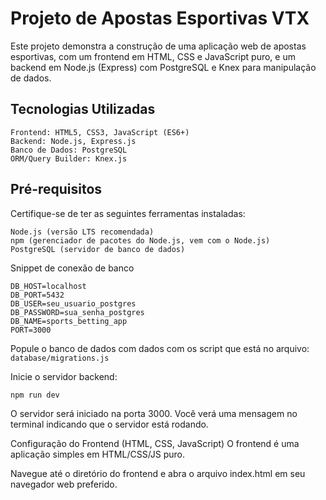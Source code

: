 # Projeto de Apostas Esportivas VTX

Este projeto demonstra a construção de uma aplicação web de apostas esportivas, com um frontend em HTML, CSS e JavaScript puro, e um backend em Node.js (Express) com PostgreSQL e Knex para manipulação de dados.

## Tecnologias Utilizadas

    Frontend: HTML5, CSS3, JavaScript (ES6+)
    Backend: Node.js, Express.js
    Banco de Dados: PostgreSQL
    ORM/Query Builder: Knex.js

## Pré-requisitos

Certifique-se de ter as seguintes ferramentas instaladas:

    Node.js (versão LTS recomendada)
    npm (gerenciador de pacotes do Node.js, vem com o Node.js)
    PostgreSQL (servidor de banco de dados)

Snippet de conexão de banco

    DB_HOST=localhost
    DB_PORT=5432
    DB_USER=seu_usuario_postgres
    DB_PASSWORD=sua_senha_postgres
    DB_NAME=sports_betting_app
    PORT=3000

Popule o banco de dados com dados com os script que está no arquivo: `database/migrations.js`

Inicie o servidor backend:

`npm run dev`

O servidor será iniciado na porta 3000. Você verá uma mensagem no terminal indicando que o servidor está rodando.

Configuração do Frontend (HTML, CSS, JavaScript) O frontend é uma aplicação simples em HTML/CSS/JS puro.

Navegue até o diretório do frontend e abra o arquivo index.html em seu navegador web preferido.
